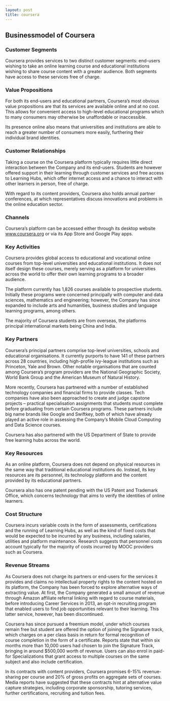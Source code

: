```yaml
---
layout: post
title: coursera
---
```


Businessmodel of Coursera
--------------------------

### Customer Segments

Coursera provides services to two distinct customer segments: end-users wishing to take an online learning course and educational institutions wishing to share course content with a greater audience. Both segments have access to these services free of charge.

### Value Propositions

For both its end-users and educational partners, Coursera’s most obvious value propositions are that its services are available online and at no cost. This allows for convenient access to high-level educational programs which to many consumers may otherwise be unaffordable or inaccessible.

Its presence online also means that universities and institutions are able to reach a greater number of consumers more easily, furthering their individual brand identities.

### Customer Relationships

Taking a course on the Coursera platform typically requires little direct interaction between the Company and its end-users. Students are however offered support in their learning through customer services and free access to Learning Hubs, which offer internet access and a chance to interact with other learners in person, free of charge.

With regard to its content providers, Coursera also holds annual partner conferences, at which representatives discuss innovations and problems in the online education sector.

### Channels

Coursera’s platform can be accessed either through its desktop website www.coursera.org or via its App Store and Google Play apps.

### Key Activities

Coursera provides global access to educational and vocational online courses from top-level universities and educational institutions. It does not itself design these courses, merely serving as a platform for universities across the world to offer their own learning programs to a broader audience.

The platform currently has 1,826 courses available to prospective students. Initially these programs were concerned principally with computer and data sciences, mathematics and engineering; however, the Company has since expanded to include arts and humanities, business studies and language learning programs, among others.

The majority of Coursera students are from overseas, the platforms principal international markets being China and India.

### Key Partners

Coursera’s principal partners comprise top-level universities, schools and educational organisations. It currently purports to have 141 of these partners across 28 countries, including high-profile ivy-league institutions such as Princeton, Yale and Brown. Other notable organisations that are counted among Coursera’s program providers are the National Geographic Society, World Bank Group and the American Museum of Natural History.

More recently, Coursera has partnered with a number of established technology companies and financial firms to provide classes. Tech companies have also been approached to create and judge capstone projects – practical specialisation assignments that students must complete before graduating from certain Coursera programs. These partners include big name brands like Google and Swiftkey, both of which have already played an active role in assessing the Company’s Mobile Cloud Computing and Data Science courses.

Coursera has also partnered with the US Department of State to provide free learning hubs across the world.

### Key Resources

As an online platform, Coursera does not depend on physical resources in the same way that traditional educational institutions do. Instead, its key resources are its personnel, its technology platform and the content provided by its educational partners.

Coursera also has one patent pending with the US Patent and Trademark Office, which concerns technology that aims to verify the identities of online learners.

### Cost Structure

Coursera incurs variable costs in the form of assessments, certifications and the running of Learning Hubs, as well as the kind of fixed costs that would be expected to be incurred by any business, including salaries, utilities and platform maintenance. Research suggests that personnel costs account typically for the majority of costs incurred by MOOC providers such as Coursera.

### Revenue Streams

As Coursera does not charge its partners or end-users for the services it provides and claims no intellectual property rights to the content hosted on its platform, the Company has been forced to explore alternative ways of extracting value. At first, the Company generated a small amount of revenue through Amazon affiliate referral linking with regard to course materials, before introducing Career Services in 2013, an opt-in recruiting program that enabled users to find job opportunities relevant to their learning. This latter service, however, has been discontinued.

Coursera has since pursued a freemium model, under which courses remain free but student are offered the option of joining the Signature track, which charges on a per class basis in return for formal recognition of course completion in the form of a certificate. Reports state that within six months more than 10,000 users had chosen to join the Signature Track, bringing in around $500,000 worth of revenue. Users can also enrol in paid-for Specializations that grant access to multiple courses on the same subject and also include certification.

In its contracts with content providers, Coursera promises 6-15% revenue-sharing per course and 20% of gross profits on aggregate sets of courses. Media reports have suggested that these contracts hint at alternative value capture strategies, including corporate sponsorship, tutoring services, further certifications, recruiting and tuition fees.
